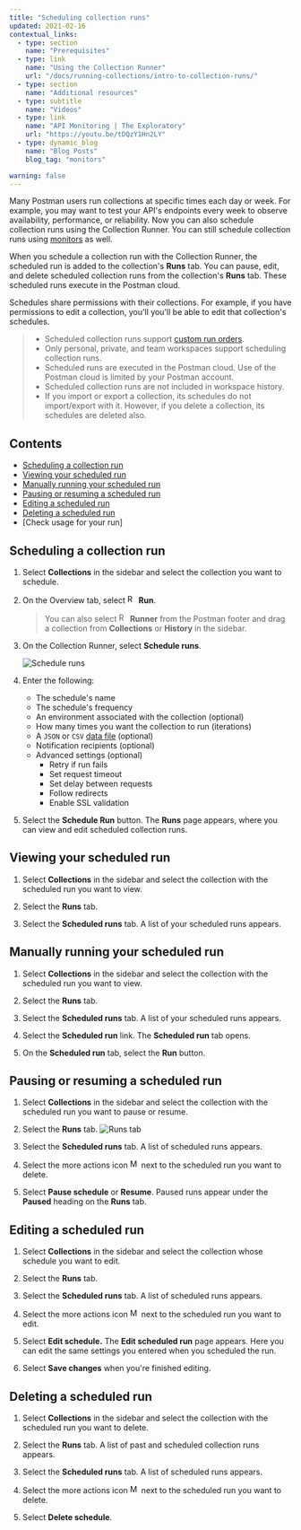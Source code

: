 ```yaml
---
title: "Scheduling collection runs"
updated: 2021-02-16
contextual_links:
  - type: section
    name: "Prerequisites"
  - type: link
    name: "Using the Collection Runner"
    url: "/docs/running-collections/intro-to-collection-runs/"
  - type: section
    name: "Additional resources"
  - type: subtitle
    name: "Videos"
  - type: link
    name: "API Monitoring | The Exploratory"
    url: "https://youtu.be/tDQzY1Hn2LY"
  - type: dynamic_blog
    name: "Blog Posts"
    blog_tag: "monitors"

warning: false
---
```


Many Postman users run collections at specific times each day or week. For example, you may want to test your API's endpoints every week to observe availability, performance, or reliability. Now you can also schedule collection runs using the Collection Runner. You can still schedule collection runs using [monitors](/docs/running-collections/scheduling-collection-runs-monitors/) as well.

When you schedule a collection run with the Collection Runner, the scheduled run is added to the collection's **Runs** tab. You can pause, edit, and delete scheduled collection runs from the collection's **Runs** tab. These scheduled runs execute in the Postman cloud.

Schedules share permissions with their collections. For example, if you have permissions to edit a collection, you'll you'll be able to edit that collection's schedules.

> * Scheduled collection runs support [custom run orders](/docs/running-collections/building-workflows/).
> * Only personal, private, and team workspaces support scheduling collection runs.
> * Scheduled runs are executed in the Postman cloud. Use of the Postman cloud is limited by your Postman account.
> * Scheduled collection runs are not included in workspace history.
> * If you import or export a collection, its schedules do not import/export with it. However, if you delete a collection, its schedules are deleted also.

## Contents

* [Scheduling a collection run](#scheduling-a-collection-run)
* [Viewing your scheduled run](#viewing-your-scheduled-run)
* [Manually running your scheduled run](#manually-running-your-scheduled-run)
* [Pausing or resuming a scheduled run](#pausing-or-resuming-a-scheduled-run)
* [Editing a scheduled run](#editing-a-scheduled-run)
* [Deleting a scheduled run](#deleting-a-scheduled-run)
* [Check usage for your run]

## Scheduling a collection run

1. Select **Collections** in the sidebar and select the collection you want to schedule.

1. On the Overview tab, select <img alt="Runner icon" src="https://assets.postman.com/postman-docs/icon-runner-v9.jpg#icon" width="16px"> **Run**.

    > You can also select <img alt="Runner icon" src="https://assets.postman.com/postman-docs/icon-runner-v9.jpg#icon" width="16px"> __Runner__ from the Postman footer and drag a collection from __Collections__ or __History__ in the sidebar.

1. On the Collection Runner, select **Schedule runs**.

    ![Schedule runs](https://assets.postman.com/postman-docs/schedule-runs-v10.jpg)

1. Enter the following:
    * The schedule's name
    * The schedule's frequency
    * An environment associated with the collection (optional)
    * How many times you want the collection to run (iterations)
    * A `JSON` or `CSV` [data file](/docs/running-collections/working-with-data-files/) (optional)
    * Notification recipients (optional)
    * Advanced settings (optional)
      * Retry if run fails
      * Set request timeout
      * Set delay between requests
      * Follow redirects
      * Enable SSL validation

1. Select the **Schedule Run** button. The **Runs** page appears, where you can view and edit scheduled collection runs.

## Viewing your scheduled run

1. Select **Collections** in the sidebar and select the collection with the scheduled run you want to view.

1. Select the **Runs** tab.

1. Select the **Scheduled runs** tab. A list of your scheduled runs appears.

## Manually running your scheduled run

1. Select **Collections** in the sidebar and select the collection with the scheduled run you want to view.

1. Select the **Runs** tab.

1. Select the **Scheduled runs** tab. A list of your scheduled runs appears.

1. Select the **Scheduled run** link. The **Scheduled run** tab opens.

1. On the **Scheduled run** tab, select the **Run** button.

## Pausing or resuming a scheduled run

1. Select **Collections** in the sidebar and select the collection with the scheduled run you want to pause or resume.

1. Select the **Runs** tab.
    ![Runs tab](https://assets.postman.com/postman-docs/runs-tab-v10.jpg)

1. Select the **Scheduled runs** tab. A list of scheduled runs appears.

1. Select the more actions icon <img alt="More actions icon" src="https://assets.postman.com/postman-docs/icon-more-actions-v9.jpg#icon" width="16px"> next to the scheduled run you want to delete.

1. Select **Pause schedule** or **Resume**. Paused runs appear under the **Paused** heading on the **Runs** tab.

## Editing a scheduled run

1. Select **Collections** in the sidebar and select the collection whose schedule you want to edit.

1. Select the **Runs** tab.

1. Select the **Scheduled runs** tab. A list of scheduled runs appears.

1. Select the more actions icon <img alt="More actions icon" src="https://assets.postman.com/postman-docs/icon-more-actions-v9.jpg#icon" width="16px"> next to the scheduled run you want to edit.

1. Select **Edit schedule.** The **Edit scheduled run** page appears. Here you can edit the same settings you entered when you scheduled the run.

1. Select **Save changes** when you're finished editing.

## Deleting a scheduled run

1. Select **Collections** in the sidebar and select the collection with the scheduled run you want to delete.

1. Select the **Runs** tab. A list of past and scheduled collection runs appears.

1. Select the **Scheduled runs** tab. A list of scheduled runs appears.

1. Select the more actions icon <img alt="More actions icon" src="https://assets.postman.com/postman-docs/icon-more-actions-v9.jpg#icon" width="16px"> next to the scheduled run you want to delete.

1. Select **Delete schedule**.
